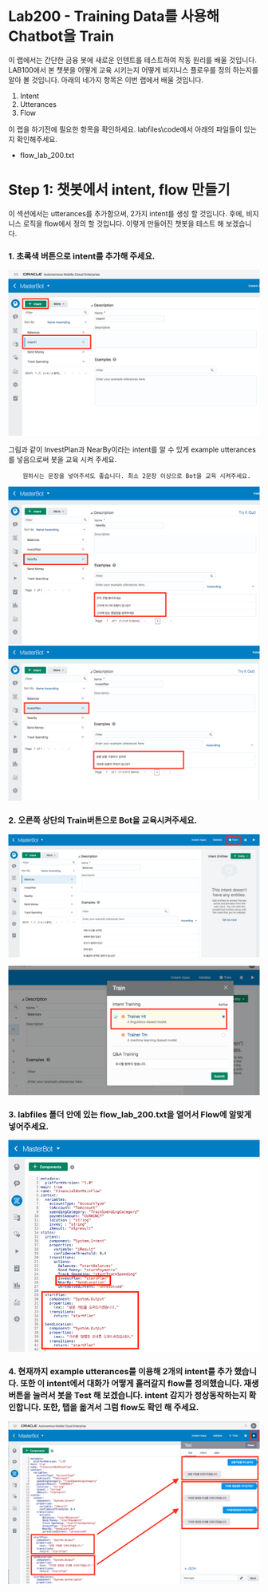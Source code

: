 Lab200 - Training Data를 사용해 Chatbot을 Train
=======

이 랩에서는 간단한 금융 봇에 새로운 인텐트를 테스트하여 작동 원리를 배울 것입니다. LAB100에서 본 챗봇을 어떻게 교육 시키는지 어떻게 비지니스 플로우를 정의 하는지를 알아 볼 것입니다. 아래의 네가지 항목은 이번 랩에서 배울 것입니다.
1.  Intent
2.  Utterances
3.  Flow

이 랩을 하기전에 필요한 항목을 확인하세요. labfiles\code에서 아래의 파일들이 있는지 확인해주세요.
-   flow_lab_200.txt


**Step 1: 챗봇에서 intent, flow 만들기**
=======

이 섹션에서는 utterances를 추가함으써, 2가지 intent를 생성 할 것입니다. 후에, 비지니스 로직을 flow에서 정의 할 것입니다. 이렇게 만들어진 챗봇을 테스트 해 보겠습니다.

### 1.  초록색 버튼으로 intent를 추가해 주세요.

![Screen Shot 2018-08-03 at 5.24.59 P](media/15332828444147/Screen%20Shot%202018-08-03%20at%205.24.59%20PM.png)


그림과 같이 InvestPlan과 NearBy이라는 intent를 알 수 있게 example utterances를 넣음으로써 봇을 교육 시켜 주세요.

        원하시는 문장을 넣어주셔도 좋습니다. 최소 2문장 이상으로 Bot을 교육 시켜주세요.

![Screen Shot 2018-08-03 at 5.28.45 P](media/15332828444147/Screen%20Shot%202018-08-03%20at%205.28.45%20PM.png)
![Screen Shot 2018-08-03 at 5.28.31 P](media/15332828444147/Screen%20Shot%202018-08-03%20at%205.28.31%20PM.png)

### 2. 오른쪽 상단의 Train버튼으로 Bot을 교육시켜주세요.

![Screen Shot 2018-08-03 at 5.33.58 P](media/15332828444147/Screen%20Shot%202018-08-03%20at%205.33.58%20PM.png)

![Screen Shot 2018-08-03 at 5.35.36 P](media/15332828444147/Screen%20Shot%202018-08-03%20at%205.35.36%20PM.png)


### 3. labfiles 폴더 안에 있는 flow_lab_200.txt을 열어서 Flow에 알맞게 넣어주세요.

![Screen Shot 2018-08-06 at 5.35.27 P](media/15332828444147/Screen%20Shot%202018-08-06%20at%205.35.27%20PM.png)


### 4.  현재까지 example utterances를 이용해 2개의 intent를 추가 했습니다. 또한 이 intent에서 대화가 어떻게 흘러갈지 flow를 정의했습니다. 재생 버튼을 눌러서 봇을 Test 해 보겠습니다. intent 감지가 정상동작하는지 확인합니다. 또한, 탭을 옮겨서 그럼 flow도 확인 해 주세요.


![Screen Shot 2018-08-06 at 5.42.06 P](media/15332828444147/Screen%20Shot%202018-08-06%20at%205.42.06%20PM.png)

